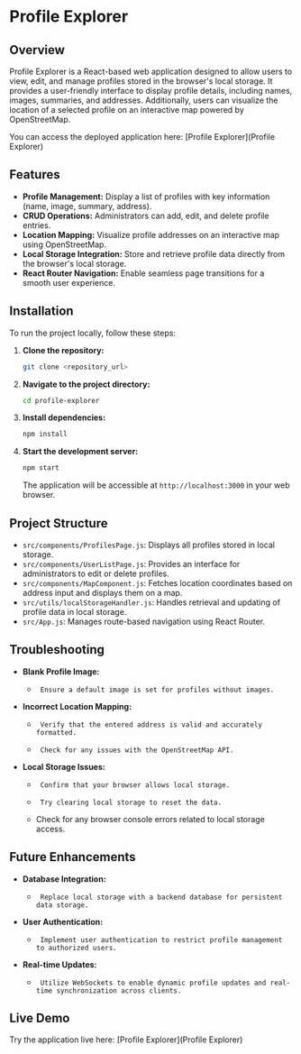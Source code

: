 # Profile Explorer

## Overview

Profile Explorer is a React-based web application designed to allow users to view, edit, and manage profiles stored in the browser's local storage. It provides a user-friendly interface to display profile details, including names, images, summaries, and addresses. Additionally, users can visualize the location of a selected profile on an interactive map powered by OpenStreetMap.

You can access the deployed application here: [Profile Explorer](Profile Explorer)

## Features

-   **Profile Management:** Display a list of profiles with key information (name, image, summary, address).
-   **CRUD Operations:** Administrators can add, edit, and delete profile entries.
-   **Location Mapping:** Visualize profile addresses on an interactive map using OpenStreetMap.
-   **Local Storage Integration:** Store and retrieve profile data directly from the browser's local storage.
-   **React Router Navigation:** Enable seamless page transitions for a smooth user experience.

## Installation

To run the project locally, follow these steps:

1.  **Clone the repository:**

    ```bash
    git clone <repository_url>
    ```

2.  **Navigate to the project directory:**

    ```bash
    cd profile-explorer
    ```

3.  **Install dependencies:**

    ```bash
    npm install
    ```

4.  **Start the development server:**

    ```bash
    npm start
    ```

    The application will be accessible at `http://localhost:3000` in your web browser.

## Project Structure

-   `src/components/ProfilesPage.js`: Displays all profiles stored in local storage.
-   `src/components/UserListPage.js`: Provides an interface for administrators to edit or delete profiles.
-   `src/components/MapComponent.js`: Fetches location coordinates based on address input and displays them on a map.
-   `src/utils/localStorageHandler.js`: Handles retrieval and updating of profile data in local storage.
-   `src/App.js`: Manages route-based navigation using React Router.

## Troubleshooting

-   **Blank Profile Image:**
    -      Ensure a default image is set for profiles without images.
-   **Incorrect Location Mapping:**
    -      Verify that the entered address is valid and accurately formatted.
    -      Check for any issues with the OpenStreetMap API.
-   **Local Storage Issues:**
    -      Confirm that your browser allows local storage.
    -      Try clearing local storage to reset the data.
    -   Check for any browser console errors related to local storage access.

## Future Enhancements

-   **Database Integration:**
    -      Replace local storage with a backend database for persistent data storage.
-   **User Authentication:**
    -      Implement user authentication to restrict profile management to authorized users.
-   **Real-time Updates:**
    -      Utilize WebSockets to enable dynamic profile updates and real-time synchronization across clients.

## Live Demo

Try the application live here: [Profile Explorer](Profile Explorer)
